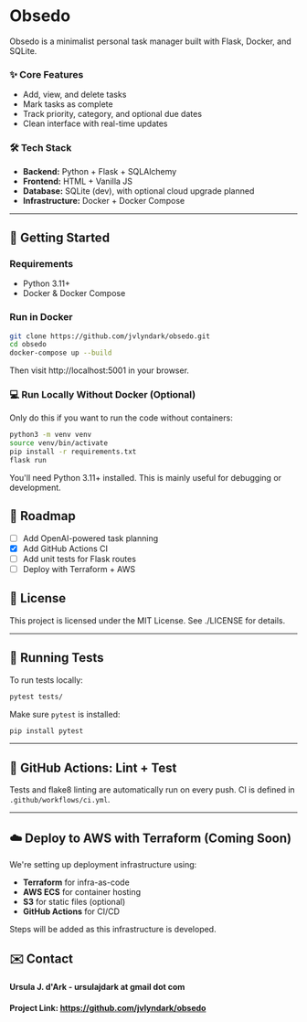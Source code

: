 # Obsedo

Obsedo is a minimalist personal task manager built with Flask, Docker, and SQLite.

### ✨ Core Features

- Add, view, and delete tasks
- Mark tasks as complete
- Track priority, category, and optional due dates
- Clean interface with real-time updates

### 🛠️ Tech Stack

- **Backend:** Python + Flask + SQLAlchemy
- **Frontend:** HTML + Vanilla JS
- **Database:** SQLite (dev), with optional cloud upgrade planned
- **Infrastructure:** Docker + Docker Compose

---

## 🚀 Getting Started

### Requirements

- Python 3.11+
- Docker & Docker Compose

### Run in Docker

```bash
git clone https://github.com/jvlyndark/obsedo.git
cd obsedo
docker-compose up --build
```

Then visit http://localhost:5001 in your browser.

### 💻 Run Locally Without Docker (Optional)

Only do this if you want to run the code without containers:

```bash
python3 -m venv venv
source venv/bin/activate
pip install -r requirements.txt
flask run
```

You'll need Python 3.11+ installed. This is mainly useful for debugging or development.

## 🧩 Roadmap

- [ ] Add OpenAI-powered task planning
- [x] Add GitHub Actions CI
- [ ] Add unit tests for Flask routes
- [ ] Deploy with Terraform + AWS

## 📄 License

This project is licensed under the MIT License.
See ./LICENSE for details.

---

## 🧪 Running Tests

To run tests locally:

```bash
pytest tests/
```

Make sure `pytest` is installed:

```bash
pip install pytest
```

---

## 🔁 GitHub Actions: Lint + Test

Tests and flake8 linting are automatically run on every push. CI is defined in `.github/workflows/ci.yml`.

---

## ☁️ Deploy to AWS with Terraform (Coming Soon)

We're setting up deployment infrastructure using:

- **Terraform** for infra-as-code
- **AWS ECS** for container hosting
- **S3** for static files (optional)
- **GitHub Actions** for CI/CD

Steps will be added as this infrastructure is developed.

## ✉️ Contact

#### Ursula J. d'Ark - ursulajdark at gmail dot com

#### Project Link: https://github.com/jvlyndark/obsedo

